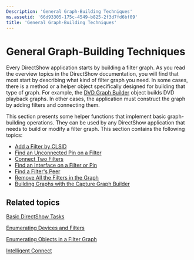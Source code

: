 ```yaml
---
Description: 'General Graph-Building Techniques'
ms.assetid: '66d93305-175c-4549-b825-2f3d7fd6bf09'
title: 'General Graph-Building Techniques'
---
```


# General Graph-Building Techniques

Every DirectShow application starts by building a filter graph. As you read the overview topics in the DirectShow documentation, you will find that most start by describing what kind of filter graph you need. In some cases, there is a method or a helper object specifically designed for building that type of graph. For example, the [DVD Graph Builder](dvd-graph-builder.md) object builds DVD playback graphs. In other cases, the application must construct the graph by adding filters and connecting them.

This section presents some helper functions that implement basic graph-building operations. They can be used by any DirectShow application that needs to build or modify a filter graph. This section contains the following topics:

-   [Add a Filter by CLSID](add-a-filter-by-clsid.md)
-   [Find an Unconnected Pin on a Filter](find-an-unconnected-pin-on-a-filter.md)
-   [Connect Two Filters](connect-two-filters.md)
-   [Find an Interface on a Filter or Pin](find-an-interface-on-a-filter-or-pin.md)
-   [Find a Filter's Peer](find-a-filters-peer.md)
-   [Remove All the Filters in the Graph](remove-all-the-filters-in-the-graph.md)
-   [Building Graphs with the Capture Graph Builder](building-graphs-with-the-capture-graph-builder.md)

## Related topics

<dl> <dt>

[Basic DirectShow Tasks](basic-directshow-tasks.md)
</dt> <dt>

[Enumerating Devices and Filters](enumerating-devices-and-filters.md)
</dt> <dt>

[Enumerating Objects in a Filter Graph](enumerating-objects-in-a-filter-graph.md)
</dt> <dt>

[Intelligent Connect](intelligent-connect.md)
</dt> </dl>

 

 



